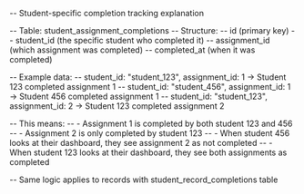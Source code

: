 -- Student-specific completion tracking explanation

-- Table: student_assignment_completions
-- Structure:
-- id (primary key)
-- student_id (the specific student who completed it)
-- assignment_id (which assignment was completed)
-- completed_at (when it was completed)

-- Example data:
-- student_id: "student_123", assignment_id: 1 -> Student 123 completed assignment 1
-- student_id: "student_456", assignment_id: 1 -> Student 456 completed assignment 1
-- student_id: "student_123", assignment_id: 2 -> Student 123 completed assignment 2

-- This means:
-- - Assignment 1 is completed by both student 123 and 456
-- - Assignment 2 is only completed by student 123
-- - When student 456 looks at their dashboard, they see assignment 2 as not completed
-- - When student 123 looks at their dashboard, they see both assignments as completed

-- Same logic applies to records with student_record_completions table
